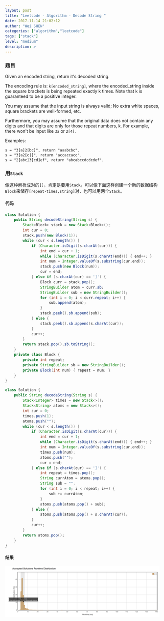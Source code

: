 ```yaml
---
layout: post
title: "Leetcode - Algorithm - Decode String "
date: 2017-11-14 21:02:12
author: "Wei SHEN"
categories: ["algorithm","leetcode"]
tags: ["stack"]
level: "medium"
description: >
---
```


### 题目
Given an encoded string, return it's decoded string.

The encoding rule is: `k[encoded_string]`, where the encoded_string inside the square brackets is being repeated exactly k times. Note that k is guaranteed to be a positive integer.

You may assume that the input string is always valid; No extra white spaces, square brackets are well-formed, etc.

Furthermore, you may assume that the original data does not contain any digits and that digits are only for those repeat numbers, k. For example, there won't be input like `3a` or `2[4]`.

Examples:
```
s = "3[a]2[bc]", return "aaabcbc".
s = "3[a2[c]]", return "accaccacc".
s = "2[abc]3[cd]ef", return "abcabccdcdcdef".
```

### 用`Stack`
像这种解析成对的`[]`，肯定是要用`Stack`。可以像下面这样创建一个新的数据结构`Block`来储存`[repeat-times,string]`对，也可以用两个`Stack`。

#### 代码
```java
class Solution {
    public String decodeString(String s) {
        Stack<Block> stack = new Stack<Block>();
        int cur = 0;
        stack.push(new Block(1));
        while (cur < s.length()) {
            if (Character.isDigit(s.charAt(cur))) {
                int end = cur + 1;
                while (Character.isDigit(s.charAt(end))) { end++; }
                int num = Integer.valueOf(s.substring(cur,end));
                stack.push(new Block(num));
                cur = end;
            } else if (s.charAt(cur) == ']') {
                Block curr = stack.pop();
                StringBuilder atom = curr.sb;
                StringBuilder sub = new StringBuilder();
                for (int i = 0; i < curr.repeat; i++) {
                    sub.append(atom);
                }
                stack.peek().sb.append(sub);
            } else {
                stack.peek().sb.append(s.charAt(cur));
            }
            cur++;
        }
        return stack.pop().sb.toString();
    }
    private class Block {
        private int repeat;
        private StringBuilder sb = new StringBuilder();
        private Block(int num) { repeat = num; }
    }
}
```

```java
class Solution {
    public String decodeString(String s) {
        Stack<Integer> times = new Stack<>();
        Stack<String> atoms = new Stack<>();
        int cur = 0;
        times.push(1);
        atoms.push("");
        while (cur < s.length()) {
            if (Character.isDigit(s.charAt(cur))) {
                int end = cur + 1;
                while (Character.isDigit(s.charAt(end))) { end++; }
                int num = Integer.valueOf(s.substring(cur,end));
                times.push(num);
                atoms.push("");
                cur = end;
            } else if (s.charAt(cur) == ']') {
                int repeat = times.pop();
                String currAtom = atoms.pop();
                String sub = "";
                for (int i = 0; i < repeat; i++) {
                    sub += currAtom;
                }
                atoms.push(atoms.pop() + sub);
            } else {
                atoms.push(atoms.pop() + s.charAt(cur));
            }
            cur++;
        }
        return atoms.pop();
    }
}
```

#### 结果
![decode-string-1](/images/leetcode/decode-string-1.png)
